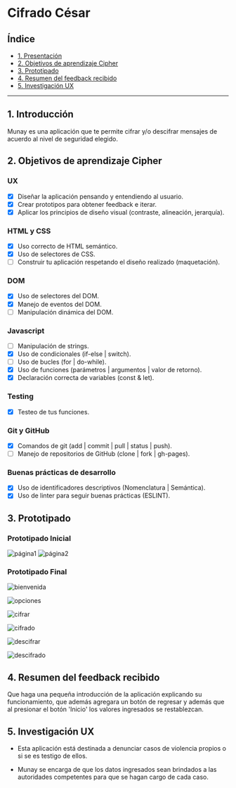 # Cifrado César

## Índice

* [1. Presentación](#1-presentación)
* [2. Objetivos de aprendizaje Cipher](#2-objetivos-de-aprendizaje-cipher)
* [3. Prototipado](#3-prototipado)
* [4. Resumen del feedback recibido](#4-resumen-del-feedback-recibido)
* [5. Investigación UX](#5-investigación-ux)

***

## 1. Introducción

Munay es una aplicación que te permite cifrar y/o descifrar mensajes de acuerdo al nivel de seguridad elegido.

## 2. Objetivos de aprendizaje Cipher

### UX

- [X] Diseñar la aplicación pensando y entendiendo al usuario.
- [X] Crear prototipos para obtener feedback e iterar.
- [X] Aplicar los principios de diseño visual (contraste, alineación, jerarquía).
​
### HTML y CSS

- [X] Uso correcto de HTML semántico.
- [X] Uso de selectores de CSS.
- [ ] Construir tu aplicación respetando el diseño realizado (maquetación).
​
### DOM

- [X] Uso de selectores del DOM.
- [X] Manejo de eventos del DOM.
- [ ] Manipulación dinámica del DOM.
​
### Javascript

- [ ] Manipulación de strings.
- [X] Uso de condicionales (if-else | switch).
- [ ] Uso de bucles (for | do-while).
- [X] Uso de funciones (parámetros | argumentos | valor de retorno).
- [X] Declaración correcta de variables (const & let).
​
### Testing
- [X] Testeo de tus funciones.
​
### Git y GitHub
- [X] Comandos de git (add | commit | pull | status | push).
- [ ] Manejo de repositorios de GitHub (clone | fork | gh-pages).
​
### Buenas prácticas de desarrollo
- [X] Uso de identificadores descriptivos (Nomenclatura | Semántica).
- [X] Uso de linter para seguir buenas prácticas (ESLINT).

## 3. Prototipado

### Prototipado Inicial

![página1]()
![página2]()

### Prototipado Final

![bienvenida](https://github.com/nesnip/LIM011-cipher/blob/master/src/images/PF1.png?raw=true)

![opciones](https://github.com/nesnip/LIM011-cipher/blob/master/src/images/PF2.png?raw=true)

![cifrar](https://github.com/nesnip/LIM011-cipher/blob/master/src/images/PF3.png?raw=true)

![cifrado](https://github.com/nesnip/LIM011-cipher/blob/master/src/images/PF4.png?raw=true)

![descifrar](https://github.com/nesnip/LIM011-cipher/blob/master/src/images/PF5.png?raw=true)

![descifrado](https://github.com/nesnip/LIM011-cipher/blob/master/src/images/PF6.png?raw=true)


## 4. Resumen del feedback recibido

Que haga una pequeña introducción de la aplicación explicando su funcionamiento, que además agregara un botón de regresar y además que al presionar el botón 'Inicio' los valores ingresados se restablezcan.

## 5. Investigación UX

* Esta aplicación está destinada a denunciar casos de violencia propios o si se es testigo de ellos.

* Munay se encarga de que los datos ingresados sean brindados a las autoridades competentes para que se hagan cargo de cada caso.
